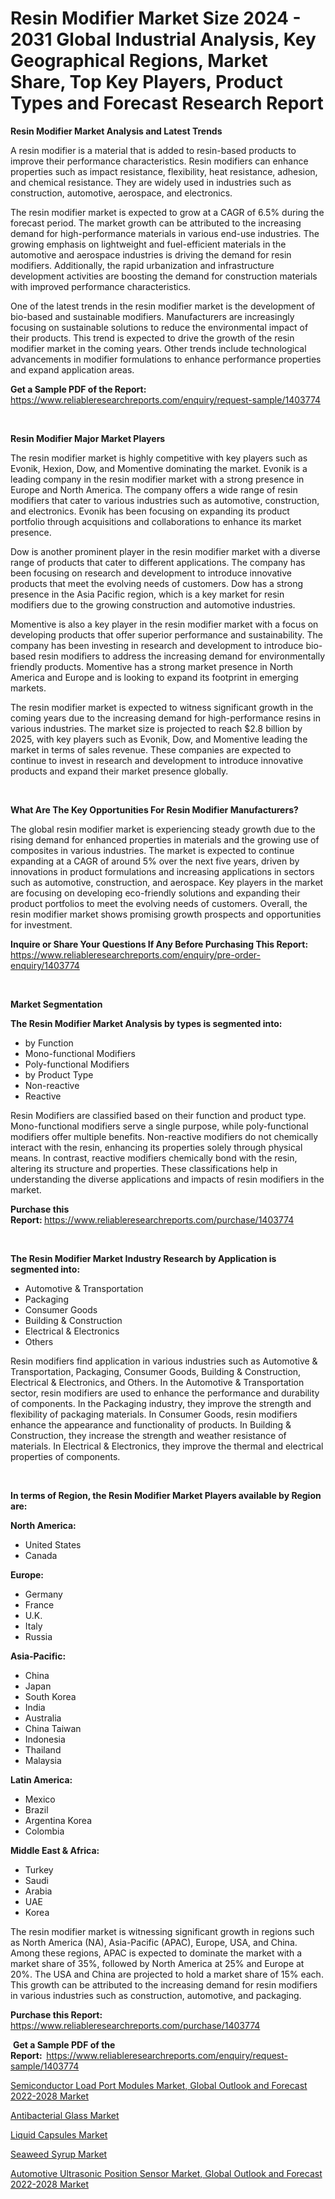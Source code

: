 <p><h1>Resin Modifier Market Size 2024 - 2031 Global Industrial Analysis, Key Geographical Regions, Market Share, Top Key Players, Product Types and Forecast Research Report</h1></p><p><strong>Resin Modifier Market Analysis and Latest Trends</strong></p>
<p><p>A resin modifier is a material that is added to resin-based products to improve their performance characteristics. Resin modifiers can enhance properties such as impact resistance, flexibility, heat resistance, adhesion, and chemical resistance. They are widely used in industries such as construction, automotive, aerospace, and electronics.</p><p>The resin modifier market is expected to grow at a CAGR of 6.5% during the forecast period. The market growth can be attributed to the increasing demand for high-performance materials in various end-use industries. The growing emphasis on lightweight and fuel-efficient materials in the automotive and aerospace industries is driving the demand for resin modifiers. Additionally, the rapid urbanization and infrastructure development activities are boosting the demand for construction materials with improved performance characteristics.</p><p>One of the latest trends in the resin modifier market is the development of bio-based and sustainable modifiers. Manufacturers are increasingly focusing on sustainable solutions to reduce the environmental impact of their products. This trend is expected to drive the growth of the resin modifier market in the coming years. Other trends include technological advancements in modifier formulations to enhance performance properties and expand application areas.</p></p>
<p><strong>Get a Sample PDF of the Report:&nbsp;</strong> <a href="https://www.reliableresearchreports.com/enquiry/request-sample/1403774">https://www.reliableresearchreports.com/enquiry/request-sample/1403774</a></p>
<p>&nbsp;</p>
<p><strong>Resin Modifier Major Market Players</strong></p>
<p><p>The resin modifier market is highly competitive with key players such as Evonik, Hexion, Dow, and Momentive dominating the market. Evonik is a leading company in the resin modifier market with a strong presence in Europe and North America. The company offers a wide range of resin modifiers that cater to various industries such as automotive, construction, and electronics. Evonik has been focusing on expanding its product portfolio through acquisitions and collaborations to enhance its market presence.</p><p>Dow is another prominent player in the resin modifier market with a diverse range of products that cater to different applications. The company has been focusing on research and development to introduce innovative products that meet the evolving needs of customers. Dow has a strong presence in the Asia Pacific region, which is a key market for resin modifiers due to the growing construction and automotive industries.</p><p>Momentive is also a key player in the resin modifier market with a focus on developing products that offer superior performance and sustainability. The company has been investing in research and development to introduce bio-based resin modifiers to address the increasing demand for environmentally friendly products. Momentive has a strong market presence in North America and Europe and is looking to expand its footprint in emerging markets.</p><p>The resin modifier market is expected to witness significant growth in the coming years due to the increasing demand for high-performance resins in various industries. The market size is projected to reach $2.8 billion by 2025, with key players such as Evonik, Dow, and Momentive leading the market in terms of sales revenue. These companies are expected to continue to invest in research and development to introduce innovative products and expand their market presence globally.</p></p>
<p>&nbsp;</p>
<p><strong>What Are The Key Opportunities For Resin Modifier Manufacturers?</strong></p>
<p><p>The global resin modifier market is experiencing steady growth due to the rising demand for enhanced properties in materials and the growing use of composites in various industries. The market is expected to continue expanding at a CAGR of around 5% over the next five years, driven by innovations in product formulations and increasing applications in sectors such as automotive, construction, and aerospace. Key players in the market are focusing on developing eco-friendly solutions and expanding their product portfolios to meet the evolving needs of customers. Overall, the resin modifier market shows promising growth prospects and opportunities for investment.</p></p>
<p><strong>Inquire or Share Your Questions If Any Before Purchasing This Report:</strong> <a href="https://www.reliableresearchreports.com/enquiry/pre-order-enquiry/1403774">https://www.reliableresearchreports.com/enquiry/pre-order-enquiry/1403774</a></p>
<p>&nbsp;</p>
<p><strong>Market Segmentation</strong></p>
<p><strong>The Resin Modifier Market Analysis by types is segmented into:</strong></p>
<p><ul><li>by Function</li><li>Mono-functional Modifiers</li><li>Poly-functional Modifiers</li><li>by Product Type</li><li>Non-reactive</li><li>Reactive</li></ul></p>
<p><p>Resin Modifiers are classified based on their function and product type. Mono-functional modifiers serve a single purpose, while poly-functional modifiers offer multiple benefits. Non-reactive modifiers do not chemically interact with the resin, enhancing its properties solely through physical means. In contrast, reactive modifiers chemically bond with the resin, altering its structure and properties. These classifications help in understanding the diverse applications and impacts of resin modifiers in the market.</p></p>
<p><strong>Purchase this Report:&nbsp;</strong><a href="https://www.reliableresearchreports.com/purchase/1403774">https://www.reliableresearchreports.com/purchase/1403774</a></p>
<p>&nbsp;</p>
<p><strong>The Resin Modifier Market Industry Research by Application is segmented into:</strong></p>
<p><ul><li>Automotive & Transportation</li><li>Packaging</li><li>Consumer Goods</li><li>Building & Construction</li><li>Electrical & Electronics</li><li>Others</li></ul></p>
<p><p>Resin modifiers find application in various industries such as Automotive & Transportation, Packaging, Consumer Goods, Building & Construction, Electrical & Electronics, and Others. In the Automotive & Transportation sector, resin modifiers are used to enhance the performance and durability of components. In the Packaging industry, they improve the strength and flexibility of packaging materials. In Consumer Goods, resin modifiers enhance the appearance and functionality of products. In Building & Construction, they increase the strength and weather resistance of materials. In Electrical & Electronics, they improve the thermal and electrical properties of components.</p></p>
<p>&nbsp;</p>
<p><strong>In terms of Region, the Resin Modifier Market Players available by Region are:</strong></p>
<p>
    <p> <strong> North America: </strong>
        <ul>
            <li>United States</li>
            <li>Canada</li>
        </ul>
        </p> 
    <p> <strong> Europe: </strong>
        <ul>
            <li>Germany</li>
            <li>France</li>
            <li>U.K.</li>
            <li>Italy</li>
            <li>Russia</li>
        </ul>
        </p> 
    <p> <strong> Asia-Pacific: </strong>
        <ul>
            <li>China</li>
            <li>Japan</li>
            <li>South Korea</li>
            <li>India</li>
            <li>Australia</li>
            <li>China Taiwan</li>
            <li>Indonesia</li>
            <li>Thailand</li>
            <li>Malaysia</li>
        </ul>
        </p> 
    <p> <strong> Latin America: </strong>
        <ul>
            <li>Mexico</li>
            <li>Brazil</li>
            <li>Argentina Korea</li>
            <li>Colombia</li>
        </ul>
        </p> 
    <p> <strong> Middle East & Africa: </strong>
        <ul>
            <li>Turkey</li>
            <li>Saudi</li>
            <li>Arabia</li>
            <li>UAE</li>
            <li>Korea</li>
        </ul>
    </p>
    </p>
<p><p>The resin modifier market is witnessing significant growth in regions such as North America (NA), Asia-Pacific (APAC), Europe, USA, and China. Among these regions, APAC is expected to dominate the market with a market share of 35%, followed by North America at 25% and Europe at 20%. The USA and China are projected to hold a market share of 15% each. This growth can be attributed to the increasing demand for resin modifiers in various industries such as construction, automotive, and packaging.</p></p>
<p><strong>Purchase this Report: </strong><a href="https://www.reliableresearchreports.com/purchase/1403774">https://www.reliableresearchreports.com/purchase/1403774</a></p>
<p>&nbsp;<strong>Get a Sample PDF of the Report:&nbsp;&nbsp;</strong><a href="https://www.reliableresearchreports.com/enquiry/request-sample/1403774">https://www.reliableresearchreports.com/enquiry/request-sample/1403774</a></p>
<p><strong></strong></p>
<p><p><a href="https://funky-papaya-cf4.notion.site/Semiconductor-Load-Port-Modules-Market-Global-Outlook-and-Forecast-2022-2028-Market-Size-Growth-an-ebc00c661f794118b79527298a602029">Semiconductor Load Port Modules Market, Global Outlook and Forecast 2022-2028 Market</a></p><p><a href="https://view.publitas.com/reportprime-1/antibacterial-glass-market-research-report-provides-thorough-industry-overview-which-offers-an-in-depth-analysis-of-product-trends-and-new-market-divisions/">Antibacterial Glass Market</a></p><p><a href="https://github.com/jaidynmorantestelletmjzya/Market-Research-Report-List-1/blob/main/liquid-capsules-market.md">Liquid Capsules Market</a></p><p><a href="https://github.com/ruddyyedelwadw/Market-Research-Report-List-1/blob/main/seaweed-syrup-market.md">Seaweed Syrup Market</a></p><p><a href="https://picayune-night-cbd.notion.site/Decoding-the-Automotive-Ultrasonic-Position-Sensor-Market-Global-Outlook-and-Forecast-2022-2028-Mar-a492a1e28da64626a8569867481f6c77">Automotive Ultrasonic Position Sensor Market, Global Outlook and Forecast 2022-2028 Market</a></p></p>